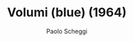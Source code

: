 ---
title: "Volumi (blue) (1964)"
subtitle: "Paolo Scheggi"
displayImg: "img/covers/Volumi (blue), 1964, Paolo Scheggi.jpg"
customForwardUrl: ""
---